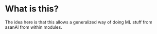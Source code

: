 # What is this?

The idea here is that this allows a generalized way of doing ML stuff from asanAI from within modules.
